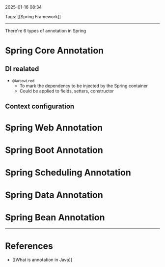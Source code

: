 2025-01-16 08:34

Tags: [[Spring Framework]] 

---

There're 6 types of annotation in Spring

# Spring Core Annotation
## DI realated
- `@Autowired`
	- To mark the dependency to be injected by the Spring container
	- Could be applied to fields, setters, constructor
## Context configuration 
# Spring Web Annotation
# Spring Boot Annotation
# Spring Scheduling Annotation
# Spring Data Annotation
# Spring Bean Annotation
---
# References
- [[What is annotation in Java]]